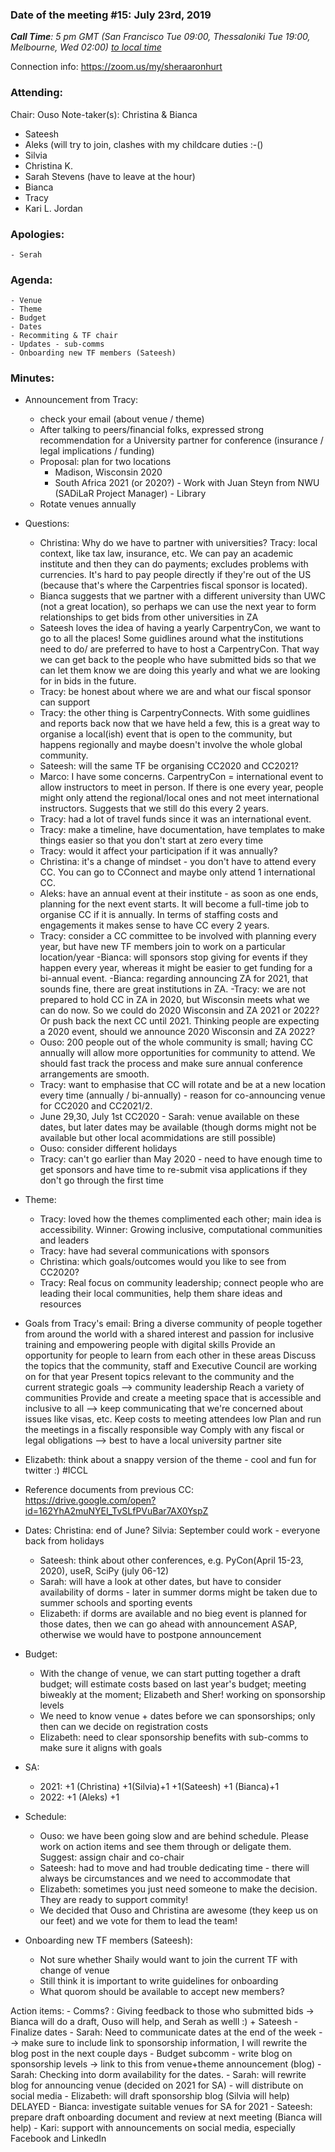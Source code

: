
### Date of the meeting #15: July 23rd, 2019
_**Call Time**: 5 pm GMT (San Francisco Tue 09:00, Thessaloniki Tue 19:00, Melbourne, Wed 02:00)_
_[to local time](https://www.timeanddate.com/worldclock/fixedtime.html?msg=CarpentryCon&iso=20181218T19&p1=1428&ah=1)_

Connection info: https://zoom.us/my/sheraaronhurt

### Attending:
     
Chair: Ouso
Note-taker(s): Christina & Bianca
- Sateesh
- Aleks (will try to join, clashes with my childcare duties :-()
- Silvia 
- Christina K.
- Sarah Stevens (have to leave at the hour)
- Bianca
- Tracy
- Kari L. Jordan

### Apologies:
    
    - Serah

### Agenda:
    
    - Venue
    - Theme
    - Budget
    - Dates
    - Recommiting & TF chair
    - Updates - sub-comms
    - Onboarding new TF members (Sateesh)


### Minutes:

- Announcement from Tracy: 
  - check your email (about venue / theme)
  - After talking to peers/financial folks, expressed strong recommendation for a University partner for conference (insurance / legal implications / funding)
  - Proposal: plan for two locations
    - Madison, Wisconsin 2020
    - South Africa 2021 (or 2020?) - Work with Juan Steyn from NWU (SADiLaR Project Manager) - Library
  - Rotate venues annually

- Questions: 
  - Christina: Why do we have to partner with universities? 
Tracy: local context, like tax law, insurance, etc. We can pay an academic institute and then they can do payments; excludes problems with currencies. It's hard to pay people directly if they're out of the US (because that's where the Carpentries fiscal sponsor is located). 
  - Bianca suggests that we partner with a different university than UWC (not a great location), so perhaps we can use the next year to form relationships to get bids from other universities in ZA
  - Sateesh loves the idea of having a yearly CarpentryCon, we want to go to all the places! Some guidlines around what the institutions need to do/ are preferred to have to host a CarpentryCon. That way we can get back to the people who have submitted bids so that we can let them know we are doing this yearly and what we are looking for in bids in the future.
  - Tracy: be honest about where we are and what our fiscal sponsor can support
  - Tracy: the other thing is CarpentryConnects. With some guidlines and reports back now that we have held a few, this is a great way to organise a local(ish) event that is open to the community, but happens regionally and maybe doesn't involve the whole global community.
  - Sateesh: will the same TF be organising CC2020 and CC2021?
  - Marco: I have some concerns. CarpentryCon = international event to allow instructors to meet in person. If there is one every year, people might only attend the regional/local ones and not meet international instructors. Suggests that we still do this every 2 years.
  - Tracy: had a lot of travel funds since it was an international event. 
  - Tracy: make a timeline, have documentation, have templates to make things easier so that you don't start at zero every time
  - Tracy: would it affect your participation if it was annually? 
  - Christina: it's a change of mindset - you don't have to attend every CC. You can go to CConnect and maybe only attend 1 international CC. 
  - Aleks: have an annual event at their institute - as soon as one ends, planning for the next event starts. It will become a full-time job to organise CC if it is annually. In terms of staffing costs and engagements it makes sense to have CC every 2 years.
  - Tracy: consider a CC committee to be involved with planning every year, but have new TF members join to work on a particular location/year
  -Bianca: will sponsors stop giving for events if they happen every year, whereas it might be easier to get funding for a bi-annual event. 
  -Bianca: regarding announcing ZA for 2021, that sounds fine, there are great institutions in ZA. 
  -Tracy: we are not prepared to hold CC in ZA in 2020, but Wisconsin meets what we can do now. So we could do 2020 Wisconsin and ZA 2021 or 2022?Or push back the next CC until 2021. Thinking people are expecting a 2020 event, should we announce 2020 Wisconsin and ZA 2022?
  - Ouso: 200 people out of the whole community is small; having CC annually will allow more opportunities for community to attend. We should fast track the process and make sure annual conference arrangements are smooth.
  - Tracy: want to emphasise that CC will rotate and be at a new location every time (annually / bi-annually) - reason for co-announcing venue for CC2020 and CC2021/2.
  - June 29,30, July 1st CC2020 - Sarah: venue available on these dates, but later dates may be available (though dorms might not be available but other local acommidations are still possible)
  - Ouso: consider different holidays
  - Tracy: can't go earlier than May 2020 - need to have enough time to get sponsors and have time to re-submit visa applications if they don't go through the first time

- Theme:
    - Tracy: loved how the themes complimented each other; main idea is accessibility. Winner: Growing inclusive, computational communities and leaders
    - Tracy: have had several communications with sponsors
    - Christina: which goals/outcomes would you like to see from CC2020?
    - Tracy: Real focus on community leadership; connect people who are leading their local communities, help them share ideas and resources
- Goals from Tracy's email:
    Bring a diverse community of people together from around the world with a shared interest and passion for inclusive training and empowering people with digital skills
    Provide an opportunity for people to learn from each other in these areas
    Discuss the topics that the community, staff and Executive Council are working on for that year
    Present topics relevant to the community and the current strategic goals --> community leadership
    Reach a variety of communities
    Provide and create a meeting space that is accessible and inclusive to all --> keep communicating that we're concerned about issues like visas, etc. 
    Keep costs to meeting attendees low 
    Plan and run the meetings in a fiscally responsible way
    Comply with any fiscal or legal obligations --> best to have a local university partner site
 - Elizabeth: think about a snappy version of the theme - cool and fun for twitter :)  #ICCL
 
 
- Reference documents from previous CC: https://drive.google.com/open?id=162YhA2muNYEI_TvSLfPVuBar7AX0YspZ

- Dates: Christina: end of June? Silvia: September could work - everyone back from holidays
  - Sateesh: think about other conferences, e.g. PyCon(April 15-23, 2020), useR, SciPy (july 06-12)
  - Sarah: will have a look at other dates, but have to consider availability of dorms - later in summer dorms might be taken due to summer schools and sporting events
  - Elizabeth: if dorms are available and no bieg event is planned for those dates, then we can go ahead with announcement ASAP, otherwise we would have to postpone announcement
 
 - Budget:
     - With the change of venue, we can start putting together a draft budget; will estimate costs based on last year's budget; meeting biweakly at the moment; Elizabeth and Sher! working on sponsorship levels
     - We need to know venue + dates before we can sponsorships; only then can we decide on registration costs
     - Elizabeth: need to clear sponsorship benefits with sub-comms to make sure it aligns with goals

- SA:
    - 2021: +1 (Christina) +1(Silvia)+1 +1(Sateesh) +1 (Bianca)+1
    - 2022: +1 (Aleks) +1

- Schedule:
    - Ouso: we have been going slow and are behind schedule. Please work on action items and see them through or deligate them. Suggest: assign chair and co-chair
    - Sateesh: had to move and had trouble dedicating time - there will always be circumstances and we need to accommodate that
    - Elizabeth: sometimes you just need someone to make the decision. They are ready to support commity!
    - We decided that Ouso and Christina are awesome (they keep us on our feet) and we vote for them to lead the team!
    
- Onboarding new TF members (Sateesh):
    - Not sure whether Shaily would want to join the current TF with change of venue
    - Still think it is important to write guidelines for onboarding
    - What quorom should be available to accept new members?

Action items:
    - Comms? : Giving feedback to those who submitted bids -> Bianca will do a draft, Ouso will help, and Serah as welll :) + Sateesh
    - Finalize dates
    - Sarah: Need to communicate dates at the end of the week --> make sure to include link to sponsorship information, I will rewrite the blog post in the next couple days
    - Budget subcomm - write blog on sponsorship levels -> link to this from venue+theme announcement (blog)
    - Sarah: Checking into dorm availability for the dates.
    - Sarah: will rewrite blog for announcing venue (decided on 2021 for SA) - will distribute on social media 
    - Elizabeth: will draft sponsorship blog (Silvia will help) DELAYED
    - Bianca: investigate suitable venues for SA for 2021
    - Sateesh: prepare draft onboarding document and review at next meeting (Bianca will help)
    - Kari: support with announcements on social media, especially Facebook and LinkedIn

